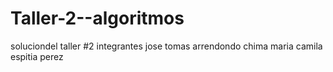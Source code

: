 # Taller-2--algoritmos
soluciondel taller #2 
integrantes 
jose tomas arrendondo chima
maria camila espitia perez
